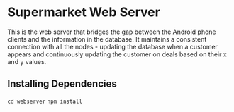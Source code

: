Supermarket Web Server
======================

This is the web server that bridges the gap between the Android phone clients
and the information in the database. It maintains a consistent connection with
all the nodes - updating the database when a customer appears and continuously
updating the customer on deals based on their x and y values.



Installing Dependencies
-----------------------
`cd webserver`
`npm install`